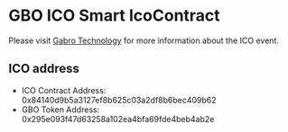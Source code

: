 
# GBO ICO Smart IcoContract
Please visit [Gabro Technology](https://www.gabrotech.io) for more information about the ICO event.

## ICO address

- ICO Contract Address: 0x84140d9b5a3127ef8b625c03a2df8b6bec409b62
- GBO Token Address:  0x295e093f47d63258a102ea4bfa69fde4beb4ab2e
